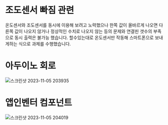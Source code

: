 # 조도센서 빠짐 관련
온도센서와 조도센서를 동시에 이용해 보려고 노력했으나 한쪽 값이 올바르게 나오면 다른쪽 값이 나오지 않거나 정상적인 수치로 나오지 않는 등의 문제와 연결핀 갯수의 부족으로 동시 출력은 불가능 했습니다. 할수있는대로 온도센서만 작동해 스마트폰으로 보내게하는 식으로 과제를 수행했습니다.

# 아두이노 회로
![스크린샷 2023-11-05 203935](https://github.com/asudhgjhasfklj/Arduino4/assets/127822717/766d0da0-21e2-45f9-a157-529733023d25)
# 앱인벤터 컴포넌트
![스크린샷 2023-11-05 204019](https://github.com/asudhgjhasfklj/Arduino4/assets/127822717/b2e3de31-2251-43e6-9532-9032313489a2)

